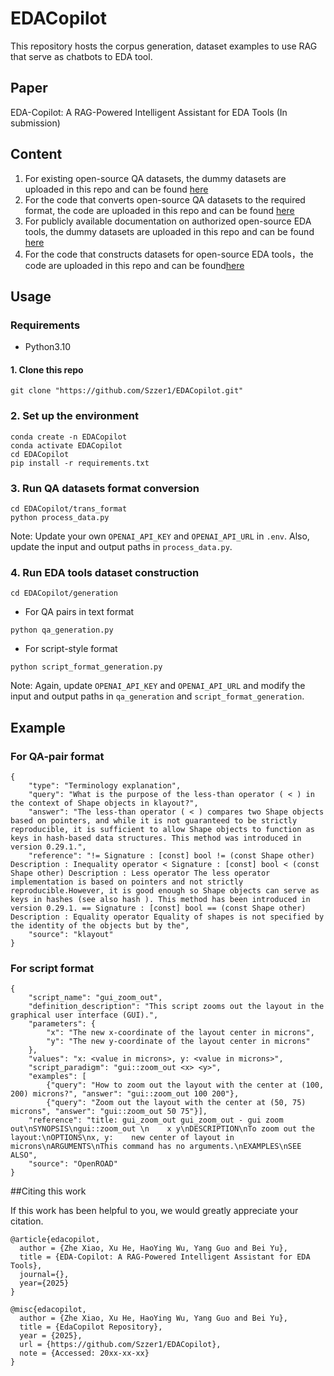 # EDACopilot
This repository hosts the corpus generation, dataset examples to use RAG that serve as chatbots to EDA tool.

## Paper
EDA-Copilot: A RAG-Powered Intelligent Assistant for EDA Tools (In submission)

## Content
1) For existing open-source QA datasets, the dummy datasets are uploaded in this repo and can be found [here](https://github.com/Szzer1/EDACopilot/tree/main/trans_format/processed_data)
2) For the code that converts open-source QA datasets to the required format, the code are uploaded in this repo and can be found [here](https://github.com/Szzer1/EDACopilot/tree/main/trans_format)
3) For publicly available documentation on authorized open-source EDA tools, the dummy datasets are uploaded in this repo and can be found [here](https://github.com/Szzer1/EDACopilot/tree/main/generation/dataset)
4) For the code that constructs datasets for open-source EDA tools，the code are uploaded in this repo and can be found[here](https://github.com/Szzer1/EDACopilot/tree/main/generation)


## Usage
### Requirements
- Python3.10

#### 1. Clone this repo
```
git clone "https://github.com/Szzer1/EDACopilot.git"
```


### 2. Set up the environment
```
conda create -n EDACopilot
conda activate EDACopilot
cd EDACopilot
pip install -r requirements.txt
```

### 3. Run QA datasets format conversion
```
cd EDACopilot/trans_format
python process_data.py
```
Note: Update your own ```OPENAI_API_KEY``` and ```OPENAI_API_URL``` in ```.env```. Also, update the input and output paths in ```process_data.py```.

### 4. Run EDA tools dataset construction
```
cd EDACopilot/generation
```
- For QA pairs in text format
```
python qa_generation.py
```
- For script-style format
```
python script_format_generation.py
```
Note: Again, update ```OPENAI_API_KEY``` and ```OPENAI_API_URL``` and modify the input and output paths in ```qa_generation``` and ```script_format_generation```.

## Example
### For QA-pair format
```
{
	"type": "Terminology explanation", 
	"query": "What is the purpose of the less-than operator ( < ) in the context of Shape objects in klayout?", 
	"answer": "The less-than operator ( < ) compares two Shape objects based on pointers, and while it is not guaranteed to be strictly reproducible, it is sufficient to allow Shape objects to function as keys in hash-based data structures. This method was introduced in version 0.29.1.", 
	"reference": "!= Signature : [const] bool != (const Shape other) Description : Inequality operator < Signature : [const] bool < (const Shape other) Description : Less operator The less operator implementation is based on pointers and not strictly reproducible.However, it is good enough so Shape objects can serve as keys in hashes (see also hash ). This method has been introduced in version 0.29.1. == Signature : [const] bool == (const Shape other) Description : Equality operator Equality of shapes is not specified by the identity of the objects but by the", 
	"source": "klayout"
}
```
### For script format

```
{
	"script_name": "gui_zoom_out", 
	"definition_description": "This script zooms out the layout in the graphical user interface (GUI).", 
	"parameters": {
		"x": "The new x-coordinate of the layout center in microns", 
		"y": "The new y-coordinate of the layout center in microns"
	}, 
	"values": "x: <value in microns>, y: <value in microns>", 
	"script_paradigm": "gui::zoom_out <x> <y>", 
	"examples": [
		{"query": "How to zoom out the layout with the center at (100, 200) microns?", "answer": "gui::zoom_out 100 200"},
 		{"query": "Zoom out the layout with the center at (50, 75) microns", "answer": "gui::zoom_out 50 75"}], 
	"reference": "title: gui_zoom_out gui_zoom_out - gui zoom out\nSYNOPSIS\ngui::zoom_out \n    x y\nDESCRIPTION\nTo zoom out the layout:\nOPTIONS\nx, y:    new center of layout in microns\nARGUMENTS\nThis command has no arguments.\nEXAMPLES\nSEE ALSO", 
	"source": "OpenROAD"
}
```

##Citing this work

If this work has been helpful to you, we would greatly appreciate your citation.
```
@article{edacopilot,
  author = {Zhe Xiao, Xu He, HaoYing Wu, Yang Guo and Bei Yu},
  title = {EDA-Copilot: A RAG-Powered Intelligent Assistant for EDA Tools},
  journal={},
  year={2025}
}
```
```
@misc{edacopilot,
  author = {Zhe Xiao, Xu He, HaoYing Wu, Yang Guo and Bei Yu},
  title = {EdaCopilot Repository},
  year = {2025},
  url = {https://github.com/Szzer1/EDACopilot},
  note = {Accessed: 20xx-xx-xx}
}
```